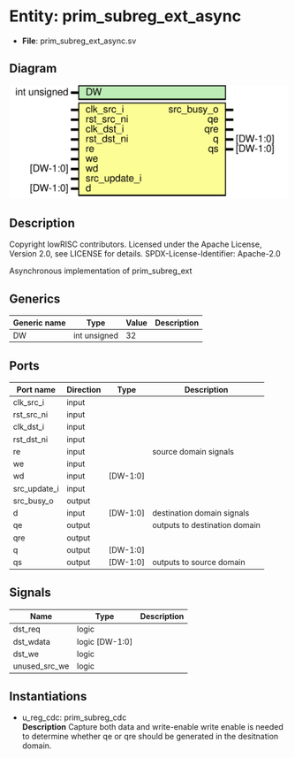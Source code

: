 # Entity: prim_subreg_ext_async

- **File**: prim_subreg_ext_async.sv
## Diagram

![Diagram](prim_subreg_ext_async.svg "Diagram")
## Description

 Copyright lowRISC contributors.
 Licensed under the Apache License, Version 2.0, see LICENSE for details.
 SPDX-License-Identifier: Apache-2.0

 Asynchronous implementation of prim_subreg_ext

## Generics

| Generic name | Type         | Value | Description |
| ------------ | ------------ | ----- | ----------- |
| DW           | int unsigned | 32    |             |
## Ports

| Port name    | Direction | Type     | Description                    |
| ------------ | --------- | -------- | ------------------------------ |
| clk_src_i    | input     |          |                                |
| rst_src_ni   | input     |          |                                |
| clk_dst_i    | input     |          |                                |
| rst_dst_ni   | input     |          |                                |
| re           | input     |          |  source domain signals         |
| we           | input     |          |                                |
| wd           | input     | [DW-1:0] |                                |
| src_update_i | input     |          |                                |
| src_busy_o   | output    |          |                                |
| d            | input     | [DW-1:0] |  destination domain signals    |
| qe           | output    |          |  outputs to destination domain |
| qre          | output    |          |                                |
| q            | output    | [DW-1:0] |                                |
| qs           | output    | [DW-1:0] |  outputs to source domain      |
## Signals

| Name          | Type           | Description |
| ------------- | -------------- | ----------- |
| dst_req       | logic          |             |
| dst_wdata     | logic [DW-1:0] |             |
| dst_we        | logic          |             |
| unused_src_we | logic          |             |
## Instantiations

- u_reg_cdc: prim_subreg_cdc
</br>**Description**
 Capture both data and write-enable
 write enable is needed to determine whether qe or qre should be generated
 in the desitnation domain.

